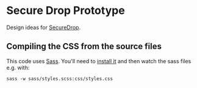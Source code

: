 # Secure Drop Prototype

Design ideas for [SecureDrop](https://github.com/freedomofpress/securedrop).

## Compiling the CSS from the source files

This code uses [Sass](http://sass-lang.com/). You'll need to [install it](http://sass-lang.com/install) and then watch the sass files e.g. with:

    sass -w sass/styles.scss:css/styles.css

